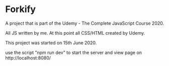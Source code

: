 # Forkify

A project that is part of the Udemy - The Complete JavaScript Course 2020.

All JS written by me.  At this point all CSS/HTML created by Udemy.

This project was started on 15th June 2020.

use the script "npm run dev" to start the server and view page on http://localhost:8080/
